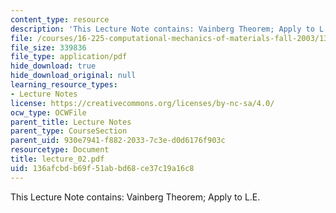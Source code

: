 ```yaml
---
content_type: resource
description: 'This Lecture Note contains: Vainberg Theorem; Apply to L.E.'
file: /courses/16-225-computational-mechanics-of-materials-fall-2003/136afcbdb69f51abbd68ce37c19a16c8_lecture_02.pdf
file_size: 339836
file_type: application/pdf
hide_download: true
hide_download_original: null
learning_resource_types:
- Lecture Notes
license: https://creativecommons.org/licenses/by-nc-sa/4.0/
ocw_type: OCWFile
parent_title: Lecture Notes
parent_type: CourseSection
parent_uid: 930e7941-f882-2033-7c3e-d0d6176f903c
resourcetype: Document
title: lecture_02.pdf
uid: 136afcbd-b69f-51ab-bd68-ce37c19a16c8
---
```

This Lecture Note contains: Vainberg Theorem; Apply to L.E.
